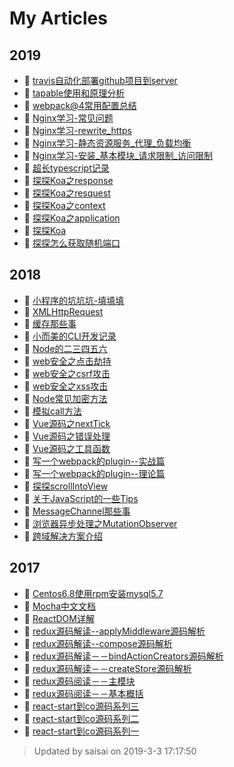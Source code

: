 # My Articles
## 2019
- :book: [travis自动化部署github项目到server](https://zhaosaisai.com/blog/2019/travis自动化部署github项目到server.html)
- :book: [tapable使用和原理分析](https://zhaosaisai.com/blog/2019/tapable使用和原理分析.html)
- :book: [webpack@4常用配置总结](https://zhaosaisai.com/blog/2019/webpack@4常用配置总结.html)
- :book: [Nginx学习-常见问题](https://zhaosaisai.com/blog/2019/Nginx学习-常见问题.html)
- :book: [Nginx学习-rewrite_https](https://zhaosaisai.com/blog/2019/Nginx学习-rewrite_https.html)
- :book: [Nginx学习-静态资源服务_代理_负载均衡](https://zhaosaisai.com/blog/2019/Nginx学习-静态资源服务_代理_负载均衡.html)
- :book: [Nginx学习-安装_基本模块_请求限制_访问限制](https://zhaosaisai.com/blog/2019/Nginx学习-安装_基本模块_请求限制_访问限制.html)
- :book: [超长typescript记录](https://zhaosaisai.com/blog/2019/超长typescript记录.html)
- :book: [探探Koa之response](https://zhaosaisai.com/blog/2019/探探Koa之response.html)
- :book: [探探Koa之resquest](https://zhaosaisai.com/blog/2019/探探Koa之resquest.html)
- :book: [探探Koa之context](https://zhaosaisai.com/blog/2019/探探Koa之context.html)
- :book: [探探Koa之application](https://zhaosaisai.com/blog/2019/探探Koa之application.html)
- :book: [探探Koa](https://zhaosaisai.com/blog/2019/探探Koa.html)
- :book: [探探怎么获取随机端口](https://zhaosaisai.com/blog/2019/探探怎么获取随机端口.html)
## 2018
- :book: [小程序的坑坑坑-填填填](https://zhaosaisai.com/blog/2018/小程序的坑坑坑-填填填.html)
- :book: [XMLHttpRequest](https://zhaosaisai.com/blog/2018/XMLHttpRequest.html)
- :book: [缓存那些事](https://zhaosaisai.com/blog/2018/缓存那些事.html)
- :book: [小而美的CLI开发记录](https://zhaosaisai.com/blog/2018/小而美的CLI开发记录.html)
- :book: [Node的二三四五六](https://zhaosaisai.com/blog/2018/Node的二三四五六.html)
- :book: [web安全之点击劫持](https://zhaosaisai.com/blog/2018/web安全之点击劫持.html)
- :book: [web安全之csrf攻击](https://zhaosaisai.com/blog/2018/web安全之csrf攻击.html)
- :book: [web安全之xss攻击](https://zhaosaisai.com/blog/2018/web安全之xss攻击.html)
- :book: [Node常见加密方法](https://zhaosaisai.com/blog/2018/Node常见加密方法.html)
- :book: [模拟call方法](https://zhaosaisai.com/blog/2018/模拟call方法.html)
- :book: [Vue源码之nextTick](https://zhaosaisai.com/blog/2018/Vue源码之nextTick.html)
- :book: [Vue源码之错误处理](https://zhaosaisai.com/blog/2018/Vue源码之错误处理.html)
- :book: [Vue源码之工具函数](https://zhaosaisai.com/blog/2018/Vue源码之工具函数.html)
- :book: [写一个webpack的plugin--实战篇](https://zhaosaisai.com/blog/2018/写一个webpack的plugin--实战篇.html)
- :book: [写一个webpack的plugin--理论篇](https://zhaosaisai.com/blog/2018/写一个webpack的plugin--理论篇.html)
- :book: [探探scrollIntoView](https://zhaosaisai.com/blog/2018/探探scrollIntoView.html)
- :book: [关于JavaScript的一些Tips](https://zhaosaisai.com/blog/2018/关于JavaScript的一些Tips.html)
- :book: [MessageChannel那些事](https://zhaosaisai.com/blog/2018/MessageChannel那些事.html)
- :book: [浏览器异步处理之MutationObserver](https://zhaosaisai.com/blog/2018/浏览器异步处理之MutationObserver.html)
- :book: [跨域解决方案介绍](https://zhaosaisai.com/blog/2018/跨域解决方案.html)

## 2017
- :book: [Centos6.8使用rpm安装mysql5.7](https://zhaosaisai.com/blog/2017/Centos6.8使用rpm安装mysql5.7.html)
- :book: [Mocha中文文档](https://zhaosaisai.com/blog/2017/Mocha中文文档.html)
- :book: [ReactDOM详解](https://zhaosaisai.com/blog/2017/ReactDOM详解.html)
- :book: [redux源码解读--applyMiddleware源码解析](https://zhaosaisai.com/blog/2017/redux源码解读--applyMiddleware源码解析.html)
- :book: [redux源码解读--compose源码解析](https://zhaosaisai.com/blog/2017/redux源码解读--compose源码解析.html)
- :book: [redux源码解读－－bindActionCreators源码解析](https://zhaosaisai.com/blog/2017/redux源码解读－－bindActionCreators源码解析.html)
- :book: [redux源码解读－－createStore源码解析](https://zhaosaisai.com/blog/2017/redux源码解读－－createStore源码解析.html)
- :book: [redux源码阅读－－主模块](https://zhaosaisai.com/blog/2017/redux源码阅读－－主模块.html)
- :book: [redux源码阅读－－基本概括](https://zhaosaisai.com/blog/2017/redux源码阅读－－基本概括.html)
- :book: [react-start到co源码系列三](https://zhaosaisai.com/blog/2017/react-start到co源码系列三.html)
- :book: [react-start到co源码系列二](https://zhaosaisai.com/blog/2017/react-start到co源码系列二.html)
- :book: [react-start到co源码系列一](https://zhaosaisai.com/blog/2017/react-start到co源码系列一.html)

> Updated by saisai on 2019-3-3 17:17:50 
